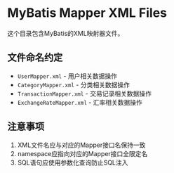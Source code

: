 # MyBatis Mapper XML Files

这个目录包含MyBatis的XML映射器文件。

## 文件命名约定

- `UserMapper.xml` - 用户相关数据操作
- `CategoryMapper.xml` - 分类相关数据操作
- `TransactionMapper.xml` - 交易记录相关数据操作
- `ExchangeRateMapper.xml` - 汇率相关数据操作

## 注意事项

1. XML文件名应与对应的Mapper接口名保持一致
2. namespace应指向对应的Mapper接口全限定名
3. SQL语句应使用参数化查询防止SQL注入